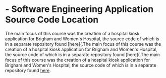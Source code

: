 # - Software Engineering Application Source Code Location

The main focus of this course was the creation of a hospital kiosk application for Brigham and Women's Hospital, the source code of which is in a separate repository found [here](.The main focus of this course was the creation of a hospital kiosk application for Brigham and Women's Hospital, the source code of which is in a separate repository found [here](.The main focus of this course was the creation of a hospital kiosk application for Brigham and Women's Hospital, the source code of which is in a separate repository found [here](https://github.com/KeithDeSantis/Team-F-Iterations.git).
